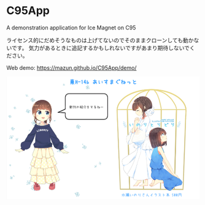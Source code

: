 # C95App
A demonstration application for Ice Magnet on C95

ライセンス的にだめそうなものは上げてないのでそのままクローンしても動かないです。
気力があるときに追記するかもしれないですがあまり期待しないでください。

Web demo: https://mazun.github.io/C95App/demo/

![Screenshot](https://github.com/mazun/C95App/blob/master/screen_shot.PNG)
